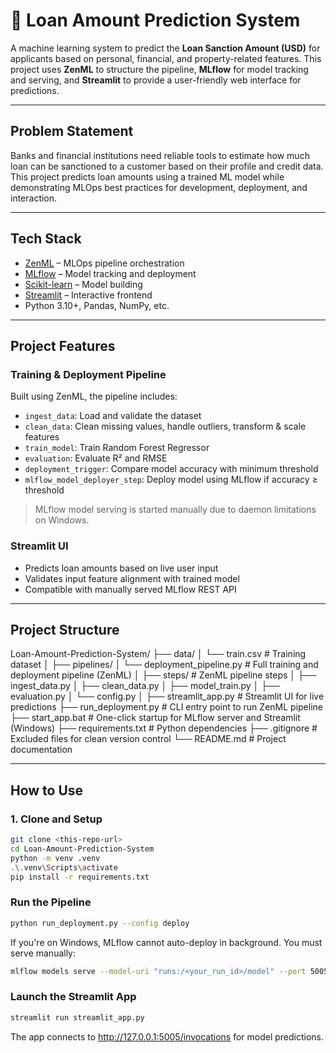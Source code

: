 # 🏦 Loan Amount Prediction System

A machine learning system to predict the **Loan Sanction Amount (USD)** for applicants based on personal, financial, and property-related features. This project uses **ZenML** to structure the pipeline, **MLflow** for model tracking and serving, and **Streamlit** to provide a user-friendly web interface for predictions.

---

## Problem Statement

Banks and financial institutions need reliable tools to estimate how much loan can be sanctioned to a customer based on their profile and credit data. This project predicts loan amounts using a trained ML model while demonstrating MLOps best practices for development, deployment, and interaction.

---

## Tech Stack

- [ZenML](https://zenml.io/) – MLOps pipeline orchestration
- [MLflow](https://mlflow.org/) – Model tracking and deployment
- [Scikit-learn](https://scikit-learn.org/) – Model building
- [Streamlit](https://streamlit.io/) – Interactive frontend
- Python 3.10+, Pandas, NumPy, etc.

---

## Project Features

### Training & Deployment Pipeline
Built using ZenML, the pipeline includes:
- `ingest_data`: Load and validate the dataset
- `clean_data`: Clean missing values, handle outliers, transform & scale features
- `train_model`: Train Random Forest Regressor
- `evaluation`: Evaluate R² and RMSE
- `deployment_trigger`: Compare model accuracy with minimum threshold
- `mlflow_model_deployer_step`: Deploy model using MLflow if accuracy ≥ threshold

>  MLflow model serving is started manually due to daemon limitations on Windows.

### Streamlit UI
- Predicts loan amounts based on live user input
- Validates input feature alignment with trained model
- Compatible with manually served MLflow REST API

---

## Project Structure

Loan-Amount-Prediction-System/
├── data/
│   └── train.csv                       # Training dataset
│
├── pipelines/
│   └── deployment_pipeline.py         # Full training and deployment pipeline (ZenML)
│
├── steps/                              # ZenML pipeline steps
│   ├── ingest_data.py
│   ├── clean_data.py
│   ├── model_train.py
│   ├── evaluation.py
│   └── config.py
│
├── streamlit_app.py                   # Streamlit UI for live predictions
├── run_deployment.py                 # CLI entry point to run ZenML pipeline
├── start_app.bat                     # One-click startup for MLflow server and Streamlit (Windows)
├── requirements.txt                  # Python dependencies
├── .gitignore                        # Excluded files for clean version control
└── README.md                         # Project documentation


---

## How to Use

### 1. Clone and Setup

```bash
git clone <this-repo-url>
cd Loan-Amount-Prediction-System
python -m venv .venv
.\.venv\Scripts\activate
pip install -r requirements.txt
```

### Run the Pipeline

```bash
python run_deployment.py --config deploy
```

If you're on Windows, MLflow cannot auto-deploy in background. You must serve manually:

```bash
mlflow models serve --model-uri "runs:/<your_run_id>/model" --port 5005 --env-manager=local
```

### Launch the Streamlit App

```bash
streamlit run streamlit_app.py
```
The app connects to http://127.0.0.1:5005/invocations for model predictions.






